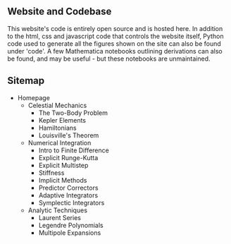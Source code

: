 ## Website and Codebase

This website's code is entirely open source and is hosted here.  In addition to the html, css and javascript code that controls the website itself, Python code used to generate all the figures shown on the site can also be found under 'code'.  A few Mathematica notebooks outlining derivations can also be found, and may be useful - but these notebooks are unmaintained. 


## Sitemap

* Homepage
	* Celestial Mechanics 
		* The Two-Body Problem
		* Kepler Elements
		* Hamiltonians
		* Louisville's Theorem
	* Numerical Integration
		* Intro to Finite Difference
		* Explicit Runge-Kutta
		* Explicit Multistep
		* Stiffness
		* Implicit Methods
		* Predictor Correctors
		* Adaptive Integrators
		* Symplectic Integrators
	* Analytic Techniques
		* Laurent Series
		* Legendre Polynomials
		* Multipole Expansions
